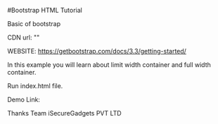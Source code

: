 #Bootstrap HTML Tutorial

Basic of bootstrap

CDN url: 
"<link rel="stylesheet" href="https://maxcdn.bootstrapcdn.com/bootstrap/3.3.7/css/bootstrap.min.css" integrity="sha384-BVYiiSIFeK1dGmJRAkycuHAHRg32OmUcww7on3RYdg4Va+PmSTsz/K68vbdEjh4u" crossorigin="anonymous">"

WEBSITE:
https://getbootstrap.com/docs/3.3/getting-started/

In this example you will learn about limit width container and full width container.

Run index.html file.

Demo Link:


Thanks
Team iSecureGadgets PVT LTD

